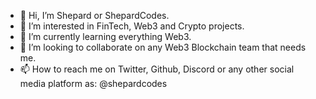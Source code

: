 - 👋 Hi, I’m Shepard or ShepardCodes.
- 👀 I’m interested in FinTech, Web3 and Crypto projects.
- 🌱 I’m currently learning everything Web3.
- 💞️ I’m looking to collaborate on any Web3 Blockchain team that needs me.
- 📫 How to reach me on Twitter, Github, Discord or any other social media platform as: @shepardcodes



